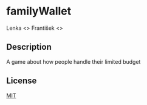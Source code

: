 # familyWallet
Lenka <>
František <>

## Description

A game about how people handle their limited budget

## License

[MIT](LICENSE)
